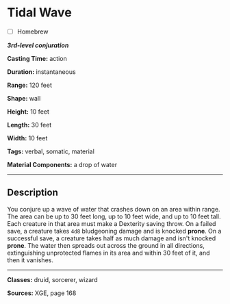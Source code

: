 # Tidal Wave

- [ ] Homebrew

***3rd-level conjuration***

**Casting Time:** action

**Duration:** instantaneous

**Range:** 120 feet

**Shape:** wall

**Height:** 10 feet

**Length:** 30 feet

**Width:** 10 feet

**Tags:** verbal, somatic, material

**Material Components:** a drop of water

---

## Description
You conjure up a wave of water that crashes down on an area within range. The area can be up to 30 feet long, up to 10 feet wide, and up to 10 feet tall. Each creature in that area must make a Dexterity saving throw. On a failed save, a creature takes `4d8` bludgeoning damage and is knocked **prone**. On a successful save, a creature takes half as much damage and isn't knocked **prone**. The water then spreads out across the ground in all directions, extinguishing unprotected flames in its area and within 30 feet of it, and then it vanishes.

---

**Classes:** druid, sorcerer, wizard

**Sources:** XGE, page 168
